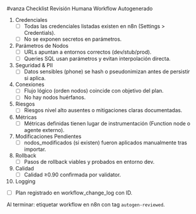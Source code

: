 #vanza Checklist Revisión Humana Workflow Autogenerado

1. Credenciales
   - [ ] Todas las credenciales listadas existen en n8n (Settings > Credentials).
   - [ ] No se exponen secretos en parámetros.
2. Parámetros de Nodos
   - [ ] URLs apuntan a entornos correctos (dev/stub/prod).
   - [ ] Queries SQL usan parámetros y evitan interpolación directa.
3. Seguridad & PII
   - [ ] Datos sensibles (phone) se hash o pseudonimizan antes de persistir si aplica.
4. Conexiones
   - [ ] Flujo lógico (orden nodos) coincide con objetivo del plan.
   - [ ] No hay nodos huérfanos.
5. Riesgos
   - [ ] Riesgos nivel alto ausentes o mitigaciones claras documentadas.
6. Métricas
   - [ ] Métricas definidas tienen lugar de instrumentación (Function node o agente externo).
7. Modificaciones Pendientes
   - [ ] nodos_modificados (si existen) fueron aplicados manualmente tras importar.
8. Rollback
   - [ ] Pasos de rollback viables y probados en entorno dev.
9. Calidad
   - [ ] Calidad ≥0.90 confirmada por validator.
10. Logging

- [ ] Plan registrado en workflow_change_log con ID.

Al terminar: etiquetar workflow en n8n con tag `autogen-reviewed`.
